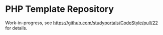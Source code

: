 # PHP Template Repository

Work-in-progress, see https://github.com/studyportals/CodeStyle/pull/22 for
details.
